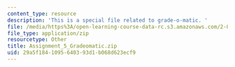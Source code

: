 ```yaml
---
content_type: resource
description: 'This is a special file related to grade-o-matic. '
file: /media/https%3A/open-learning-course-data-rc.s3.amazonaws.com/2-086-numerical-computation-for-mechanical-engineers-spring-2013/29a5f1841095640393d1b068d623ecf9_Assignment_5_Gradeomatic.zip
file_type: application/zip
resourcetype: Other
title: Assignment_5_Gradeomatic.zip
uid: 29a5f184-1095-6403-93d1-b068d623ecf9
---
```

